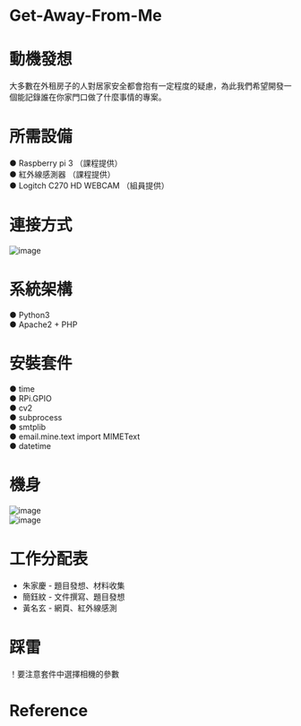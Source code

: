# Get-Away-From-Me
# 動機發想  
大多數在外租房子的人對居家安全都會抱有一定程度的疑慮，為此我們希望開發一個能記錄誰在你家門口做了什麼事情的專案。

# 所需設備  
● Raspberry pi 3 （課程提供）   
● 紅外線感測器 （課程提供）  
● Logitch C270 HD WEBCAM （組員提供）

# 連接方式
![image](https://github.com/katherinegeorge/Get-Away-From-Me-/blob/master/%E6%88%AA%E5%9C%96%202019-12-30%20%E4%B8%8B%E5%8D%888.19.14.png)

# 系統架構
● Python3  
● Apache2 + PHP  

# 安裝套件
● time  
● RPi.GPIO   
● cv2  
● subprocess  
● smtplib  
● email.mine.text import MIMEText   
● datetime  

# 機身
![image](https://github.com/katherinegeorge/Get-Away-From-Me-/blob/master/189630.jpg)  
![image](https://github.com/katherinegeorge/Get-Away-From-Me-/blob/master/189632.jpg)  

# 工作分配表
* 朱家慶 - 題目發想、材料收集  
* 簡鈺紋 - 文件撰寫、題目發想  
* 黃名玄 - 網頁、紅外線感測  

# 踩雷
！要注意套件中選擇相機的參數
# Reference
